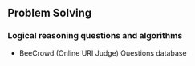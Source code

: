 ## Problem Solving

### Logical reasoning questions and algorithms

- BeeCrowd (Online URI Judge) Questions database
